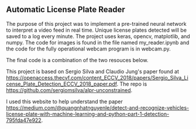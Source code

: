 ## Automatic License Plate Reader
The purpose of this project was to implement a pre-trained neural network to interpret a video feed in real time. Unique license plates detected will be saved to a log every minute. The project uses keras, opencv, matplotlib, and numpy. The code for images is found in the file named my_reader.ipynb and the code for the fully operational webcam program is in  webcam.py.

The final code is a combination of the two resouces below.

This project is based on Sergio Silva and Claudio Jung's paper found at https://openaccess.thecvf.com/content_ECCV_2018/papers/Sergio_Silva_License_Plate_Detection_ECCV_2018_paper.pdf. The repo is https://github.com/sergiomsilva/alpr-unconstrained.

I used this website to help understand the paper https://medium.com/@quangnhatnguyenle/detect-and-recognize-vehicles-license-plate-with-machine-learning-and-python-part-1-detection-795fda47e922. 

